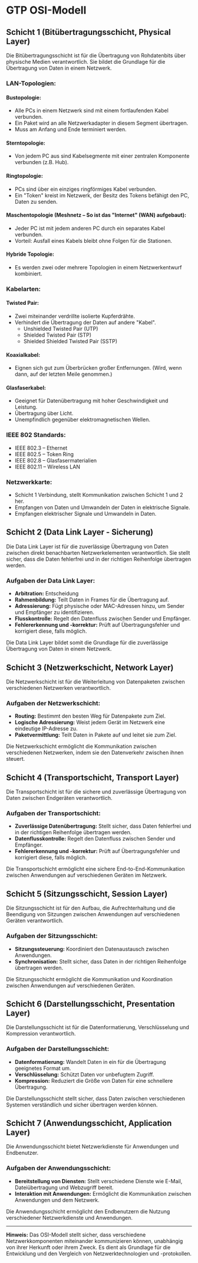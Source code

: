 # GTP OSI-Modell

## Schicht 1 (Bitübertragungsschicht, Physical Layer)

Die Bitübertragungsschicht ist für die Übertragung von Rohdatenbits über physische Medien verantwortlich. Sie bildet die Grundlage für die Übertragung von Daten in einem Netzwerk.

### LAN-Topologien:

#### Bustopologie:
- Alle PCs in einem Netzwerk sind mit einem fortlaufenden Kabel verbunden.
- Ein Paket wird an alle Netzwerkadapter in diesem Segment übertragen.
- Muss am Anfang und Ende terminiert werden.

#### Sterntopologie:
- Von jedem PC aus sind Kabelsegmente mit einer zentralen Komponente verbunden (z.B. Hub).

#### Ringtopologie:
- PCs sind über ein einziges ringförmiges Kabel verbunden.
- Ein "Token" kreist im Netzwerk, der Besitz des Tokens befähigt den PC, Daten zu senden.

#### Maschentopologie (Meshnetz – So ist das "Internet" (WAN) aufgebaut):
- Jeder PC ist mit jedem anderen PC durch ein separates Kabel verbunden.
- Vorteil: Ausfall eines Kabels bleibt ohne Folgen für die Stationen.

#### Hybride Topologie:
- Es werden zwei oder mehrere Topologien in einem Netzwerkentwurf kombiniert.

### Kabelarten:

#### Twisted Pair:
- Zwei miteinander verdrillte isolierte Kupferdrähte.
- Verhindert die Übertragung der Daten auf andere "Kabel".
    - Unshielded Twisted Pair (UTP)
    - Shielded Twisted Pair (STP)
    - Shielded Shielded Twisted Pair (SSTP)

#### Koaxialkabel:
- Eignen sich gut zum Überbrücken großer Entfernungen. (Wird, wenn dann, auf der letzten Meile genommen.)

#### Glasfaserkabel:
- Geeignet für Datenübertragung mit hoher Geschwindigkeit und Leistung.
- Übertragung über Licht.
- Unempfindlich gegenüber elektromagnetischen Wellen.

### IEEE 802 Standards:
- IEEE 802.3 – Ethernet
- IEEE 802.5 – Token Ring
- IEEE 802.8 – Glasfasermaterialien
- IEEE 802.11 – Wireless LAN

### Netzwerkkarte:
- Schicht 1 Verbindung, stellt Kommunikation zwischen Schicht 1 und 2 her.
- Empfangen von Daten und Umwandeln der Daten in elektrische Signale.
- Empfangen elektrischer Signale und Umwandeln in Daten.

## Schicht 2 (Data Link Layer - Sicherung)

Die Data Link Layer ist für die zuverlässige Übertragung von Daten zwischen direkt benachbarten Netzwerkelementen verantwortlich. Sie stellt sicher, dass die Daten fehlerfrei und in der richtigen Reihenfolge übertragen werden.

### Aufgaben der Data Link Layer:
- **Arbitration:** Entscheidung
- **Rahmenbildung:** Teilt Daten in Frames für die Übertragung auf.
- **Adressierung:** Fügt physische oder MAC-Adressen hinzu, um Sender und Empfänger zu identifizieren.
- **Flusskontrolle:** Regelt den Datenfluss zwischen Sender und Empfänger.
- **Fehlererkennung und -korrektur:** Prüft auf Übertragungsfehler und korrigiert diese, falls möglich.

Die Data Link Layer bildet somit die Grundlage für die zuverlässige Übertragung von Daten in einem Netzwerk.

## Schicht 3 (Netzwerkschicht, Network Layer)

Die Netzwerkschicht ist für die Weiterleitung von Datenpaketen zwischen verschiedenen Netzwerken verantwortlich.

### Aufgaben der Netzwerkschicht:
- **Routing:** Bestimmt den besten Weg für Datenpakete zum Ziel.
- **Logische Adressierung:** Weist jedem Gerät im Netzwerk eine eindeutige IP-Adresse zu.
- **Paketvermittlung:** Teilt Daten in Pakete auf und leitet sie zum Ziel.

Die Netzwerkschicht ermöglicht die Kommunikation zwischen verschiedenen Netzwerken, indem sie den Datenverkehr zwischen ihnen steuert.

## Schicht 4 (Transportschicht, Transport Layer)

Die Transportschicht ist für die sichere und zuverlässige Übertragung von Daten zwischen Endgeräten verantwortlich.

### Aufgaben der Transportschicht:
- **Zuverlässige Datenübertragung:** Stellt sicher, dass Daten fehlerfrei und in der richtigen Reihenfolge übertragen werden.
- **Datenflusskontrolle:** Regelt den Datenfluss zwischen Sender und Empfänger.
- **Fehlererkennung und -korrektur:** Prüft auf Übertragungsfehler und korrigiert diese, falls möglich.

Die Transportschicht ermöglicht eine sichere End-to-End-Kommunikation zwischen Anwendungen auf verschiedenen Geräten im Netzwerk.

## Schicht 5 (Sitzungsschicht, Session Layer)

Die Sitzungsschicht ist für den Aufbau, die Aufrechterhaltung und die Beendigung von Sitzungen zwischen Anwendungen auf verschiedenen Geräten verantwortlich.

### Aufgaben der Sitzungsschicht:
- **Sitzungssteuerung:** Koordiniert den Datenaustausch zwischen Anwendungen.
- **Synchronisation:** Stellt sicher, dass Daten in der richtigen Reihenfolge übertragen werden.

Die Sitzungsschicht ermöglicht die Kommunikation und Koordination zwischen Anwendungen auf verschiedenen Geräten.

## Schicht 6 (Darstellungsschicht, Presentation Layer)

Die Darstellungsschicht ist für die Datenformatierung, Verschlüsselung und Kompression verantwortlich.

### Aufgaben der Darstellungsschicht:
- **Datenformatierung:** Wandelt Daten in ein für die Übertragung geeignetes Format um.
- **Verschlüsselung:** Schützt Daten vor unbefugtem Zugriff.
- **Kompression:** Reduziert die Größe von Daten für eine schnellere Übertragung.

Die Darstellungsschicht stellt sicher, dass Daten zwischen verschiedenen Systemen verständlich und sicher übertragen werden können.

## Schicht 7 (Anwendungsschicht, Application Layer)

Die Anwendungsschicht bietet Netzwerkdienste für Anwendungen und Endbenutzer.

### Aufgaben der Anwendungsschicht:
- **Bereitstellung von Diensten:** Stellt verschiedene Dienste wie E-Mail, Dateiübertragung und Webzugriff bereit.
- **Interaktion mit Anwendungen:** Ermöglicht die Kommunikation zwischen Anwendungen und dem Netzwerk.

Die Anwendungsschicht ermöglicht den Endbenutzern die Nutzung verschiedener Netzwerkdienste und Anwendungen.

---

**Hinweis:** Das OSI-Modell stellt sicher, dass verschiedene Netzwerkkomponenten miteinander kommunizieren können, unabhängig von ihrer Herkunft oder ihrem Zweck. Es dient als Grundlage für die Entwicklung und den Vergleich von Netzwerktechnologien und -protokollen.
